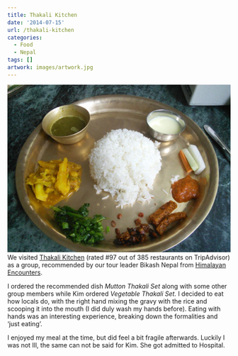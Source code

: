 ```yaml
---
title: Thakali Kitchen
date: '2014-07-15'
url: /thakali-kitchen
categories:
  - Food
  - Nepal
tags: []
artwork: images/artwork.jpg
---
```


![](images/1405403578_thumb.png) We visited [Thakali Kitchen](http://www.tripadvisor.com/Restaurant_Review-g293890-d1156621-Reviews-Thakali_Kitchen-Kathmandu_Kathmandu_Valley_Bagmati_Zone_Central_Region.html) (rated #97 out of 385 restaurants on TripAdvisor) as a group, recommended by our tour leader Bikash Nepal from [Himalayan Encounters](http://himalayanencounters.com/).

I ordered the recommended dish _Mutton Thakali Set_ along with some other group members while Kim ordered _Vegetable Thakali Set._ I decided to eat how locals do, with the right hand mixing the gravy with the rice and scooping it into the mouth (I did duly wash my hands before). Eating with hands was an interesting experience, breaking down the formalities and ‘just eating’.

I enjoyed my meal at the time, but did feel a bit fragile afterwards. Luckily I was not Ill, the same can not be said for Kim. She got admitted to Hospital.
